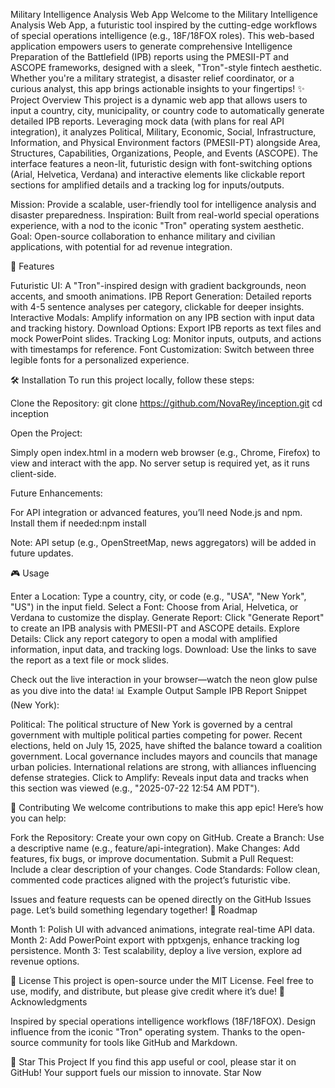 Military Intelligence Analysis Web App
Welcome to the Military Intelligence Analysis Web App, a futuristic tool inspired by the cutting-edge workflows of special operations intelligence (e.g., 18F/18FOX roles). This web-based application empowers users to generate comprehensive Intelligence Preparation of the Battlefield (IPB) reports using the PMESII-PT and ASCOPE frameworks, designed with a sleek, "Tron"-style fintech aesthetic. Whether you're a military strategist, a disaster relief coordinator, or a curious analyst, this app brings actionable insights to your fingertips!
✨ Project Overview
This project is a dynamic web app that allows users to input a country, city, municipality, or country code to automatically generate detailed IPB reports. Leveraging mock data (with plans for real API integration), it analyzes Political, Military, Economic, Social, Infrastructure, Information, and Physical Environment factors (PMESII-PT) alongside Area, Structures, Capabilities, Organizations, People, and Events (ASCOPE). The interface features a neon-lit, futuristic design with font-switching options (Arial, Helvetica, Verdana) and interactive elements like clickable report sections for amplified details and a tracking log for inputs/outputs.

Mission: Provide a scalable, user-friendly tool for intelligence analysis and disaster preparedness.
Inspiration: Built from real-world special operations experience, with a nod to the iconic "Tron" operating system aesthetic.
Goal: Open-source collaboration to enhance military and civilian applications, with potential for ad revenue integration.

🚀 Features

Futuristic UI: A "Tron"-inspired design with gradient backgrounds, neon accents, and smooth animations.
IPB Report Generation: Detailed reports with 4-5 sentence analyses per category, clickable for deeper insights.
Interactive Modals: Amplify information on any IPB section with input data and tracking history.
Download Options: Export IPB reports as text files and mock PowerPoint slides.
Tracking Log: Monitor inputs, outputs, and actions with timestamps for reference.
Font Customization: Switch between three legible fonts for a personalized experience.

🛠️ Installation
To run this project locally, follow these steps:

Clone the Repository:
git clone https://github.com/NovaRey/inception.git
cd inception


Open the Project:

Simply open index.html in a modern web browser (e.g., Chrome, Firefox) to view and interact with the app. No server setup is required yet, as it runs client-side.


Future Enhancements:

For API integration or advanced features, you’ll need Node.js and npm. Install them if needed:npm install


Note: API setup (e.g., OpenStreetMap, news aggregators) will be added in future updates.



🎮 Usage

Enter a Location: Type a country, city, or code (e.g., "USA", "New York", "US") in the input field.
Select a Font: Choose from Arial, Helvetica, or Verdana to customize the display.
Generate Report: Click "Generate Report" to create an IPB analysis with PMESII-PT and ASCOPE details.
Explore Details: Click any report category to open a modal with amplified information, input data, and tracking logs.
Download: Use the links to save the report as a text file or mock slides.

Check out the live interaction in your browser—watch the neon glow pulse as you dive into the data!
📊 Example Output
Sample IPB Report Snippet (New York):

Political: The political structure of New York is governed by a central government with multiple political parties competing for power. Recent elections, held on July 15, 2025, have shifted the balance toward a coalition government. Local governance includes mayors and councils that manage urban policies. International relations are strong, with alliances influencing defense strategies.
Click to Amplify: Reveals input data and tracks when this section was viewed (e.g., "2025-07-22 12:54 AM PDT").

🤝 Contributing
We welcome contributions to make this app epic! Here’s how you can help:

Fork the Repository: Create your own copy on GitHub.
Create a Branch: Use a descriptive name (e.g., feature/api-integration).
Make Changes: Add features, fix bugs, or improve documentation.
Submit a Pull Request: Include a clear description of your changes.
Code Standards: Follow clean, commented code practices aligned with the project’s futuristic vibe.

Issues and feature requests can be opened directly on the GitHub Issues page. Let’s build something legendary together!
📅 Roadmap

Month 1: Polish UI with advanced animations, integrate real-time API data.
Month 2: Add PowerPoint export with pptxgenjs, enhance tracking log persistence.
Month 3: Test scalability, deploy a live version, explore ad revenue options.

📜 License
This project is open-source under the MIT License. Feel free to use, modify, and distribute, but please give credit where it’s due!
🙌 Acknowledgments

Inspired by special operations intelligence workflows (18F/18FOX).
Design influence from the iconic "Tron" operating system.
Thanks to the open-source community for tools like GitHub and Markdown.

🌟 Star This Project
If you find this app useful or cool, please star it on GitHub! Your support fuels our mission to innovate. Star Now
